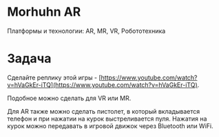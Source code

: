 # Morhuhn AR

Платформы и технологии: AR, MR, VR, Робототехника

# Задача

Сделайте реплику этой игры - [https://www.youtube.com/watch?v=hVaGkEr-iTQ](https://www.youtube.com/watch?v=hVaGkEr-iTQ).

Подобное можно сделать для VR или MR.

Для AR также можно сделать пистолет, в который вкладывается телефон и при нажатии на курок выстреливается пуля. Нажатия на курок можно передавать в игровой движок через Bluetooth или WiFi.
